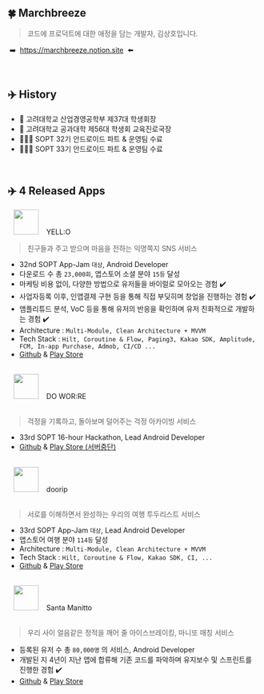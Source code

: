 ## 🍀  Marchbreeze
> 코드에 프로덕트에 대한 애정을 담는 개발자, 김상호입니다.

&#160;➡️&#160; https://marchbreeze.notion.site &#160;⬅️

<br/>

## ✈️   History
- 🐯 고려대학교 산업경영공학부 제37대 학생회장
- 🐯 고려대학교 공과대학 제56대 학생회 교육진로국장
- 🧑🏻‍💻 SOPT 32기 안드로이드 파트 & 운영팀 수료
- 🧑🏻‍💻 SOPT 33기 안드로이드 파트 & 운영팀 수료

<br/>

## ✈️   4 Released Apps

&#160;&#160;&#160;<img src="https://github.com/team-yello/YELLO-Android/assets/70993562/96e4be19-e35f-479d-8354-8ef83f005b76" width=50 /> &#160;&#160; YELL:O <br/>

> 친구들과 주고 받으며 마음을 전하는 익명쪽지 SNS 서비스
- 32nd SOPT App-Jam `대상`, Android Developer
- 다운로드 수 총 `23,000회`, 앱스토어 소셜 분야 `15등` 달성
- 마케팅 비용 없이, 다양한 방법으로 유저들을 바이럴로 모아오는 경험 ✔️
- 사업자등록 이후, 인앱결제 구현 등을 통해 직접 부딪히며 창업을 진행하는 경험 ✔️
- 앰플리튜드 분석, VoC 등을 통해 유저의 반응을 확인하며 유저 친화적으로 개발하는 경험 ✔️
- Architecture : `Multi-Module, Clean Architecture + MVVM`
- Tech Stack : `Hilt, Coroutine & Flow, Paging3, Kakao SDK, Amplitude, FCM, In-app Purchase, Admob, CI/CD ...`
- [Github](https://github.com/team-yello/YELLO-Android) & [Play Store](https://play.google.com/store/apps/details?id=com.el.yello&hl=KR)

<br>
&#160;&#160;&#160;<img src="https://github.com/Marchbreeze/Marchbreeze/assets/97405341/b7e3d430-250e-4e2f-b40f-c505e4a1ad60" width=50 /> &#160;&#160; DO WOR:RE <br/>
<br>

> 걱정을 기록하고, 돌아보며 덜어주는 걱정 아카이빙 서비스
- 33rd SOPT 16-hour Hackathon, Lead Android Developer
- [Github](https://github.com/DO-SOPT-SOPKATHON/Team1-Android) & [Play Store (서버중단)](https://play.google.com/store/apps/details?id=org.sopt.doSopkathon)

<br>
&#160;&#160;&#160;<img src="https://github.com/Team-Going/Going-Android/assets/97405341/9d8f8e2b-f3f6-4773-813b-49d3a9a86432" width=50 /> &#160;&#160;  doorip <br/>
<br>

> 서로를 이해하면서 완성하는 우리의 여행 투두리스트 서비스
- 33rd SOPT App-Jam `대상`, Lead Android Developer
- 앱스토어 여행 분야 `114등` 달성
- Architecture : `Multi-Module, Clean Architecture + MVVM`
- Tech Stack : `Hilt, Coroutine & Flow, Kakao SDK, CI, ...`
- [Github](https://github.com/Team-Going/Going-Android) & [Play Store](https://play.google.com/store/apps/details?id=com.going.doorip)

<br>
&#160;&#160;&#160;<img src="https://github.com/Marchbreeze/Marchbreeze/assets/97405341/5ca78411-23d0-4889-bc1d-c4a4076fd279" width=50 /> &#160;&#160;  Santa Manitto <br/>
<br>

> 우리 사이 얼음같은 정적을 깨어 줄 아이스브레이킹, 마니또 매칭 서비스
- 등록된 유저 수 총 `80,000명` 의 서비스, Android Developer
- 개발된 지 4년이 지난 앱에 합류해 기존 코드를 파악하며 유지보수 및 스프린트를 진행한 경험 ✔️
- [Github](https://github.com/manito-project/manitto-android) & [Play Store](https://play.google.com/store/apps/details?id=org.sopt.santamanitto)

